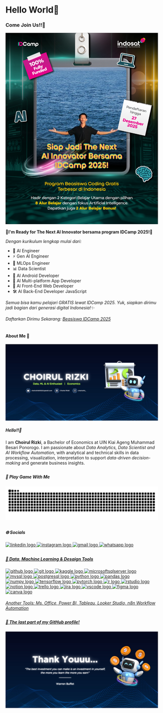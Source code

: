 # Hello World👋 

### Come Join Us!!🤩
![alt text](idcamp25.jpg)

**🚀I'm Ready for The Next Al Innovator bersama program IDCamp 2025!🚀**

_Dengan kurikulum lengkap mulai dari:_
- 🤖 Al Engineer
- ⚡ Gen Al Engineer
- 🔧 MLOps Engineer
- 📊 Data Scientist
- 📱 Al Android Developer
- 📲 Al Multi-platform App Developer
- 🎨 Al Front-End Web Developer
- 🛠 Al Back-End Developer JavaScript

_Semua bisa kamu pelajari GRATIS lewat IDCamp 2025.
Yuk, siapkan dirimu jadi bagian dari generasi digital Indonesia!✨_

###### Daftarkan Dirimu Sekarang: [Beasiswa IDCamp 2025](https://idcamp.ioh.co.id/login?referrer_id=5054546)

#
#### About Me 👦 
![choirulrizki](img/top_banner.png)


##### Hello!!👋
I am **Choirul Rizki**, a Bachelor of Economics at UIN Kiai Ageng Muhammad Besari Ponorogo. I am passionate about _Data Analytics, Data Scientist and AI Workflow Automation_, with analytical and technical skills in data processing, visualization, interpretation to support _data-driven decision-making_ and generate business insights.
##
##### 🪼 Play Game With Me
<img src="https://raw.githubusercontent.com/choirulrizki/choirulrizki/output/snake.svg" alt="Snake animation" />

##
##### 🌐 Socials 

<div align="left">
  <a href="https://www.linkedin.com/in/choirulrizki/" target="_blank">
    <img src="https://raw.githubusercontent.com/maurodesouza/profile-readme-generator/master/src/assets/icons/social/linkedin/default.svg" width="52" height="40" alt="linkedin logo"  />
  <a href="https://www.instagram.com/choirulriz_?igsh=NzRzNDFibnl5d2d3" target="_blank"  />
    <img src="https://raw.githubusercontent.com/maurodesouza/profile-readme-generator/master/src/assets/icons/social/instagram/default.svg" width="52" height="40" alt="instagram logo"  />
  <a href="https://
www.choirulrizki022@gmail.com/" target="_blank">
    <img src="https://raw.githubusercontent.com/maurodesouza/profile-readme-generator/master/src/assets/icons/social/gmail/default.svg" width="52" height="40" alt="gmail logo"  />
  <a href="https://wa.me//62895630426259 " target="_blank">
    <img src="https://raw.githubusercontent.com/maurodesouza/profile-readme-generator/master/src/assets/icons/social/whatsapp/default.svg" width="52" height="40" alt="whatsapp logo"  />
</div>

##
##### 🤖 Data, Machine Learning & Desaign Tools

 <div align="left">
  <img src="https://cdn.jsdelivr.net/gh/devicons/devicon/icons/github/github-original.svg" height="40" alt="github logo"  />
 
  <img src="https://cdn.jsdelivr.net/gh/devicons/devicon/icons/git/git-original.svg" height="40" alt="git logo"  />

  <img src="https://cdn.jsdelivr.net/gh/devicons/devicon/icons/kaggle/kaggle-original.svg" height="40" alt="kaggle logo"  />

  <img src="https://cdn.jsdelivr.net/gh/devicons/devicon/icons/microsoftsqlserver/microsoftsqlserver-plain.svg" height="40" alt="microsoftsqlserver logo"  />

  <img src="https://cdn.jsdelivr.net/gh/devicons/devicon/icons/mysql/mysql-original.svg" height="40" alt="mysql logo"  />

  <img src="https://cdn.jsdelivr.net/gh/devicons/devicon/icons/postgresql/postgresql-original.svg" height="40" alt="postgresql logo"  />

  <img src="https://cdn.jsdelivr.net/gh/devicons/devicon/icons/python/python-original.svg" height="40" alt="python logo"  />

  <img src="https://cdn.jsdelivr.net/gh/devicons/devicon/icons/pandas/pandas-original.svg" height="40" alt="pandas logo"  />

  <img src="https://cdn.jsdelivr.net/gh/devicons/devicon/icons/numpy/numpy-original.svg" height="40" alt="numpy logo"  />

  <img src="https://cdn.jsdelivr.net/gh/devicons/devicon/icons/tensorflow/tensorflow-original.svg" height="40" alt="tensorflow logo"  />

  <img src="https://cdn.jsdelivr.net/gh/devicons/devicon/icons/pytorch/pytorch-original.svg" height="40" alt="pytorch logo"  />

  <img src="https://cdn.jsdelivr.net/gh/devicons/devicon/icons/r/r-original.svg" height="40" alt="r logo"  />

  <img src="https://cdn.jsdelivr.net/gh/devicons/devicon/icons/rstudio/rstudio-original.svg" height="40" alt="rstudio logo"  />

  <img src="https://cdn.jsdelivr.net/gh/devicons/devicon/icons/notion/notion-original.svg" height="40" alt="notion logo"  />
  
  <img src="https://cdn.jsdelivr.net/gh/devicons/devicon/icons/trello/trello-plain.svg" height="40" alt="trello logo"  />
 
  <img src="https://cdn.jsdelivr.net/gh/devicons/devicon/icons/jira/jira-original.svg" height="40" alt="jira logo"  />

  <img src="https://cdn.jsdelivr.net/gh/devicons/devicon/icons/vscode/vscode-original.svg" height="40" alt="vscode logo"  />

  <img src="https://cdn.jsdelivr.net/gh/devicons/devicon/icons/figma/figma-original.svg" height="40" alt="figma logo"  />

  <img src="https://cdn.jsdelivr.net/gh/devicons/devicon/icons/canva/canva-original.svg" height="40" alt="canva logo"  />
</div>

####
_Another Tools: Ms. Office, Power BI, Tableau, Looker Studio, n8n Workflow Automation_

##
##### 📓 The last part of my GitHub profile!
![choirulrizki](img/fx%20battom.png)






